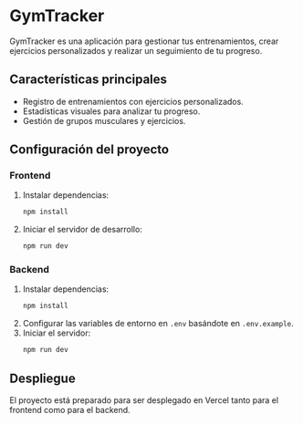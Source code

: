 # GymTracker

GymTracker es una aplicación para gestionar tus entrenamientos, crear ejercicios personalizados y realizar un seguimiento de tu progreso.

## Características principales

- Registro de entrenamientos con ejercicios personalizados.
- Estadísticas visuales para analizar tu progreso.
- Gestión de grupos musculares y ejercicios.

## Configuración del proyecto

### Frontend

1. Instalar dependencias:
   ```bash
   npm install
   ```
2. Iniciar el servidor de desarrollo:
   ```bash
   npm run dev
   ```

### Backend

1. Instalar dependencias:
   ```bash
   npm install
   ```
2. Configurar las variables de entorno en `.env` basándote en `.env.example`.
3. Iniciar el servidor:
   ```bash
   npm run dev
   ```

## Despliegue

El proyecto está preparado para ser desplegado en Vercel tanto para el frontend como para el backend.
